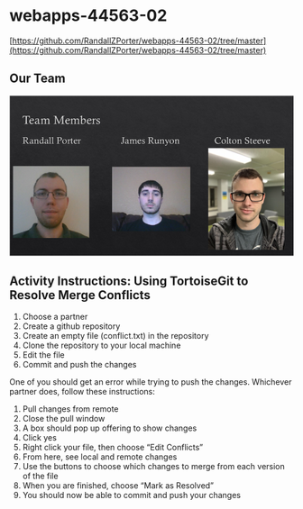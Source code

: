 # webapps-44563-02

[https://github.com/RandallZPorter/webapps-44563-02/tree/master](https://github.com/RandallZPorter/webapps-44563-02/tree/master)

## Our Team
![The Team](https://github.com/RandallZPorter/webapps-44563-02/blob/master/documents/members.PNG "The Team")

## Activity Instructions: Using TortoiseGit to Resolve Merge Conflicts
1. Choose a partner
1. Create a github repository
1. Create an empty file (conflict.txt) in the repository
1. Clone the repository to your local machine
1. Edit the file
1. Commit and push the changes

One of you should get an error while trying to push the changes. Whichever partner does, follow these instructions:
1. Pull changes from remote
1. Close the pull window
1. A box should pop up offering to show changes
1. Click yes
1. Right click your file, then choose “Edit Conflicts”
1. From here, see local and remote changes
1. Use the buttons to choose which changes to merge from each version of the file
1. When you are finished, choose “Mark as Resolved”
1. You should now be able to commit and push your changes
